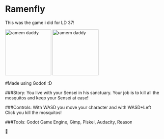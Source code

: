 # Ramenfly

This was the game i did for LD 37!

<img src="http://i.imgur.com/laA7mgP.png" alt="ramem daddy" style="width:150px;height:150px;">
<img src="http://i.imgur.com/xnaOl2d.png" alt="ramem daddy" style="width:150px;height:150px;">


#Made using Godot! :D


###Story:
You live with your Sensei in his sanctuary. Your job is to kill all the mosquitos and keep your Sensei at ease! 

###Controls: 
With WASD you move your character and with WASD+Left Click you kill the mosquitos! 

###Tools: 
Godot Game Engine, 
Gimp, 
Piskel, 
Audacity, 
Reason

:eggplant:

